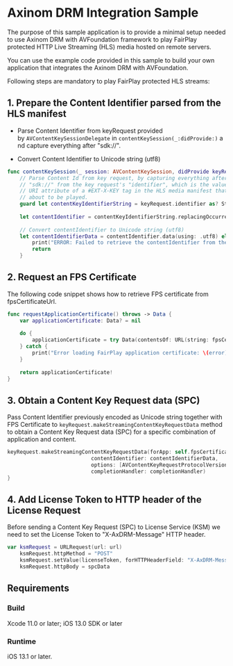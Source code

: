 # Axinom DRM Integration Sample
 
The purpose of this sample application is to provide a minimal setup needed to
use Axinom DRM with AVFoundation framework to play FairPlay protected HTTP Live 
Streaming (HLS) media hosted on remote servers.
 
You can use the example code provided in this sample to build your own application that integrates the Axinom DRM with AVFoundation.

Following steps are mandatory to play FairPlay protected HLS streams:

## 1. Prepare the Content Identifier parsed from the HLS manifest

* Parse Content Identifier from keyRequest provided by ```AVContentKeySessionDelegate``` in ```contentKeySession(_:didProvide:)``` and capture everything after "sdk://".

* Convert Content Identifier to Unicode string (utf8)

```swift
func contentKeySession(_ session: AVContentKeySession, didProvide keyRequest: AVPersistableContentKeyRequest) {    
    // Parse Content Id from key request, by capturing everything after
    // "sdk://" from the key request's "identifier", which is the value of the
    // URI attribute of a #EXT-X-KEY tag in the HLS media manifest that is
    // about to be played.
    guard let contentKeyIdentifierString = keyRequest.identifier as? String,
    
    let contentIdentifier = contentKeyIdentifierString.replacingOccurrences(of: "skd://", with: "") as String?,
    
    // Convert contentIdentifier to Unicode string (utf8)
    let contentIdentifierData = contentIdentifier.data(using: .utf8) else {
        print("ERROR: Failed to retrieve the contentIdentifier from the keyRequest!")
        return
    }
```
## 2. Request an FPS Certificate

The following code snippet shows how to retrieve FPS certificate from fpsCertificateUrl.

```swift
func requestApplicationCertificate() throws -> Data {
    var applicationCertificate: Data? = nil
    
    do {
        applicationCertificate = try Data(contentsOf: URL(string: fpsCertificateUrl)!)
    } catch {
        print("Error loading FairPlay application certificate: \(error)")
    }
    
    return applicationCertificate!
}
```

## 3. Obtain a Content Key Request data (SPC) 

Pass Content Identifier previously encoded as Unicode string together with FPS Certificate to ```keyRequest.makeStreamingContentKeyRequestData``` method to obtain a Content Key Request data (SPC) for a specific combination of application and content.


```swift
keyRequest.makeStreamingContentKeyRequestData(forApp: self.fpsCertificate,
                           contentIdentifier: contentIdentifierData,
                           options: [AVContentKeyRequestProtocolVersionsKey: [1]],
                           completionHandler: completionHandler)
}
```

## 4. Add License Token to HTTP header of the License Request

Before sending a Content Key Request (SPC) to License Service (KSM) we need to set the License Token to "X-AxDRM-Message" HTTP header.


```swift
var ksmRequest = URLRequest(url: url)
    ksmRequest.httpMethod = "POST"
    ksmRequest.setValue(licenseToken, forHTTPHeaderField: "X-AxDRM-Message")
    ksmRequest.httpBody = spcData
```

## Requirements
 
### Build
 
Xcode 11.0 or later; iOS 13.0 SDK or later
 
### Runtime
 
iOS 13.1 or later.